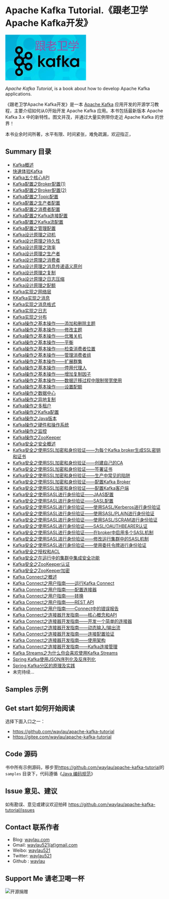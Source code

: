 # Apache Kafka Tutorial.《跟老卫学Apache Kafka开发》

![](images/kafka-logo.png)

*Apache Kafka Tutorial*, is a book about how to develop Apache Kafka applications.



《跟老卫学Apache Kafka开发》是一本 [Apache Kafka](https://kafka.apache.org/) 应用开发的开源学习教程，主要介绍如何从0开始开发 Apache Kafka 应用。本书包括最新版本 Apache Kafka 3.x 中的新特性。图文并茂，并通过大量实例带你走近 Apache Kafka 的世界！

本书业余时间所著，水平有限、时间紧张，难免疏漏，欢迎指正，

## Summary 目录


* [Kafka概述](https://developer.huawei.com/consumer/cn/blog/topic/03872088558070088)
* [快速体验Kafka](https://developer.huawei.com/consumer/cn/blog/topic/03872487899780004)
* [Kafka五个核心API](https://developer.huawei.com/consumer/cn/blog/topic/03872945665960006)
* [Kafka配置之Broker配置(1)](https://developer.huawei.com/consumer/cn/forum/topic/0202888066890040287?fid=23)
* [Kafka配置之Broker配置(2)](https://developer.huawei.com/consumer/cn/forum/topic/0202888067238010288?fid=23)
* [Kafka配置之Topic配置](https://developer.huawei.com/consumer/cn/forum/topic/0202892848217480397?fid=23)
* [Kafka配置之生产者配置](https://developer.huawei.com/consumer/cn/blog/topic/03894957585670075)
* [Kafka配置之消费者配置](https://developer.huawei.com/consumer/cn/blog/topic/03894958005750076)
* [Kafka配置之Kafka连接配置](https://developer.huawei.com/consumer/cn/forum/topic/0202892848217480397?fid=23)
* [Kafka配置之Kafka流配置](https://developer.huawei.com/consumer/cn/blog/topic/03894959947920078)
* [Kafka配置之管理配置](https://developer.huawei.com/consumer/cn/blog/topic/03894960793240079)
* [Kafka设计原理之动机](https://developer.huawei.com/consumer/cn/blog/topic/03904940792480077)
* [Kafka设计原理之持久性](https://developer.huawei.com/consumer/cn/blog/topic/03905782750440079)
* [Kafka设计原理之效率](https://developer.huawei.com/consumer/cn/blog/topic/03907502106980111)
* [Kafka设计原理之生产者](https://developer.huawei.com/consumer/cn/blog/topic/03908586631650119)
* [Kafka设计原理之消费者](https://developer.huawei.com/consumer/cn/blog/topic/03911823255370132)
* [Kafka设计原理之消息传递语义原创](https://developer.huawei.com/consumer/cn/blog/topic/03912690198990147)
* [Kafka设计原理之复制](https://developer.huawei.com/consumer/cn/blog/topic/03913605444470156)
* [Kafka设计原理之日志压缩](https://developer.huawei.com/consumer/cn/blog//topic/03914422419170144)
* [Kafka设计原理之配额](https://developer.huawei.com/consumer/cn/blog/topic/03917019668380168)
* [Kafka实现之网络层](https://developer.huawei.com/consumer/cn/blog/topic/03917899361920170)
* [KKafka实现之消息](https://developer.huawei.com/consumer/cn/blog/topic/03919627106390177)
* [Kafka实现之消息格式](https://developer.huawei.com/consumer/cn/blog/topic/03920491484500188)
* [Kafka实现之日志](https://developer.huawei.com/consumer/cn/blog/topic/03923074170620198)
* [Kafka实现之分布](https://developer.huawei.com/consumer/cn/blog/topic/03923928859480194)
* [Kafka操作之基本操作——添加和删除主题](https://developer.huawei.com/consumer/cn/blog/topic/03924838319750215)
* [Kafka操作之基本操作——修改主题](https://developer.huawei.com/consumer/cn/blog/topic/03925089887560203)
* [Kafka操作之基本操作——优雅关机](https://developer.huawei.com/consumer/cn/blog/topic/03925651057020217)
* [Kafka操作之基本操作——平衡](https://developer.huawei.com/consumer/cn/blog/topic/03925973080890219)
* [Kafka操作之基本操作——检查消费者位置](https://developer.huawei.com/consumer/cn/blog/topic/03926514177540208)
* [Kafka操作之基本操作——管理消费者组](https://developer.huawei.com/consumer/cn/blog/topic/03927400846830222)
* [Kafka操作之基本操作——扩展群集](https://developer.huawei.com/consumer/cn/blog/topic/03927616624930212)
* [Kafka操作之基本操作——停用代理人](https://developer.huawei.com/consumer/cn/blog/topic/03927762885200213)
* [Kafka操作之基本操作——增加复制因子](https://developer.huawei.com/consumer/cn/blog/topic/03927763397100214)
* [Kafka操作之基本操作——数据迁移过程中限制带宽使用](https://developer.huawei.com/consumer/cn/blog/topic/03927763699900223)
* [Kafka操作之基本操作——设置配额](https://developer.huawei.com/consumer/cn/blog/topic/03927764000290224)
* [Kafka操作之数据中心](https://developer.huawei.com/consumer/cn/blog/topic/03927764894400215)
* [Kafka操作之异地复制](https://developer.huawei.com/consumer/cn/blog/topic/03927765239750216)
* [Kafka操作之多租户](https://developer.huawei.com/consumer/cn/blog/topic/03927765627480217)
* [Kafka操作之Kafka配置](https://developer.huawei.com/consumer/cn/blog/topic/03927765913470225)
* [Kafka操作之Java版本](https://developer.huawei.com/consumer/cn/blog/topic/03927766221440218)
* [Kafka操作之硬件和操作系统](https://developer.huawei.com/consumer/cn/blog/topic/03927766536280219)
* [Kafka操作之监控](https://developer.huawei.com/consumer/cn/blog/topic/03929110799170221)
* [Kafka操作之ZooKeeper](https://developer.huawei.com/consumer/cn/blog/topic/03929356426670230)
* [Kafka安全之安全概述](https://developer.huawei.com/consumer/cn/blog/topic/03930080099880231)
* [Kafka安全之使用SSL加密和身份验证——为每个Kafka broker生成SSL密钥和证书](https://developer.huawei.com/consumer/cn/blog/topic/03930930187000225)
* [Kafka安全之使用SSL加密和身份验证——创建自己的CA](https://developer.huawei.com/consumer/cn/blog/topic/03931160428840228)
* [Kafka安全之使用SSL加密和身份验证——签署证书](https://developer.huawei.com/consumer/cn/blog/topic/03931696479770229)
* [Kafka安全之使用SSL加密和身份验证——生产中常见的陷阱](https://developer.huawei.com/consumer/cn/blog/topic/03931802053740230)
* [Kafka安全之使用SSL加密和身份验证——配置Kafka Broker](https://developer.huawei.com/consumer/cn/blog/topic/03931978672190245)
* [Kafka安全之使用SSL加密和身份验证——配置Kafka客户端](https://developer.huawei.com/consumer/cn/blog/topic/03932023359880247)
* [Kafka安全之使用SASL进行身份验证——JAAS配置](https://developer.huawei.com/consumer/cn/blog/topic/03932810996910240)
* [Kafka安全之使用SASL进行身份验证——SASL配置](https://developer.huawei.com/consumer/cn/blog/topic/03932865925920243)
* [Kafka安全之使用SASL进行身份验证——使用SASL/Kerberos进行身份验证](https://developer.huawei.com/consumer/cn/blog/topic/03933469021880245)
* [Kafka安全之使用SASL进行身份验证——使用SASL/PLAIN进行身份验证](https://developer.huawei.com/consumer/cn/blog/topic/03933470005920246)
* [Kafka安全之使用SASL进行身份验证——使用SASL/SCRAM进行身份验证](https://developer.huawei.com/consumer/cn/blog/topic/03933471012250255)
* [Kafka安全之使用SASL进行身份验证——SASL/OAUTHBEARER认证](https://developer.huawei.com/consumer/cn/blog/topic/03933471554200247)
* [Kafka安全之使用SASL进行身份验证——在broker中启用多个SASL机制](https://developer.huawei.com/consumer/cn/blog/topic/03935180578340249)
* [Kafka安全之使用SASL进行身份验证——修改运行集群中的SASL机制](https://developer.huawei.com/consumer/cn/blog/topic/03935181049600250)
* [Kafka安全之使用SASL进行身份验证——使用委托令牌进行身份验证](https://developer.huawei.com/consumer/cn/blog/topic/03935181484780258)
* [Kafka安全之授权和ACL](https://developer.huawei.com/consumer/cn/blog/topic/03935559358530257)
* [Kafka安全之在运行中的集群中集成安全功能](https://developer.huawei.com/consumer/cn/blog/topic/03936021914740261)
* [Kafka安全之ZooKeeper认证](https://developer.huawei.com/consumer/cn/blog/topic/03936884777170267)
* [Kafka安全之ZooKeeper加密](https://developer.huawei.com/consumer/cn/blog/topic/03937306705250271)
* [Kafka Connect之概述](https://developer.huawei.com/consumer/cn/blog/topic/03937745542980272)
* [Kafka Connect之用户指南——运行Kafka Connect](https://developer.huawei.com/consumer/cn/blog/topic/03938145656230277)
* [Kafka Connect之用户指南——配置连接器](https://developer.huawei.com/consumer/cn/blog/topic/03938640453040285)
* [Kafka Connect之用户指南——转换](https://developer.huawei.com/consumer/cn/blog/topic/03941199803270288)
* [Kafka Connect之用户指南——REST API](https://developer.huawei.com/consumer/cn/blog/topic/03941540554410292)
* [Kafka Connect之用户指南——Connect中的错误报告](https://developer.huawei.com/consumer/cn/blog/topic/03942933837070298)
* [Kafka Connect之连接器开发指南——核心概念和API](https://developer.huawei.com/consumer/cn/blog/topic/03943329923020301)
* [Kafka Connect之连接器开发指南——开发一个简单的连接器](https://developer.huawei.com/consumer/cn/blog/topic/03943797106960302)
* [Kafka Connect之连接器开发指南——动态输入/输出流](https://developer.huawei.com/consumer/cn/blog/topic/03944656709720316)
* [Kafka Connect之连接器开发指南——连接配置验证](https://developer.huawei.com/consumer/cn/blog/topic/03948167117520341)
* [Kafka Connect之连接器开发指南——使用架构](https://developer.huawei.com/consumer/cn/blog/topic/03948434634270346)
* [Kafka Connect之连接器开发指南——Kafka连接管理](https://developer.huawei.com/consumer/cn/blog/topic/03948992022190348)
* [Kafka Streams之为什么你会喜欢使用Kafka Streams](https://developer.huawei.com/consumer/cn/blog/topic/03949271236280350)
* [Spring Kafka使用JSON序列化及反序列化](https://developer.huawei.com/consumer/cn/forum/topic/0202883728222590198?fid=23)
* [Spring Kafka分区的原理及实践](https://developer.huawei.com/consumer/cn/forum/topic/0201883729015070174?fid=23)
* 未完待续...


## Samples 示例








## Get start 如何开始阅读

选择下面入口之一：

* <https://github.com/waylau/apache-kafka-tutorial>
* <https://gitee.com/waylau/apache-kafka-tutorial>


## Code 源码

书中所有示例源码，移步至<https://github.com/waylau/apache-kafka-tutorial>的 `samples` 目录下，代码遵循《[Java 编码规范](<http://waylau.com/java-code-conventions>)》

## Issue 意见、建议

如有勘误、意见或建议欢迎拍砖 <https://github.com/waylau/apache-kafka-tutorial/issues>

## Contact 联系作者

* Blog: [waylau.com](http://waylau.com)
* Gmail: [waylau521(at)gmail.com](mailto:waylau521@gmail.com)
* Weibo: [waylau521](http://weibo.com/waylau521)
* Twitter: [waylau521](https://twitter.com/waylau521)
* Github : [waylau](https://github.com/waylau)


## Support Me 请老卫喝一杯

![开源捐赠](https://waylau.com/images/showmethemoney-sm.jpg)
